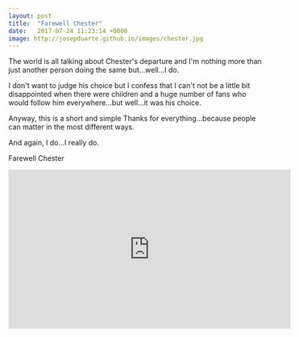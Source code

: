 ```yaml
---
layout: post
title:  "Farewell Chester"
date:   2017-07-24 11:23:14 +0000
image: http://josepduarte.github.io/images/chester.jpg
---
```


The world is all talking about Chester's departure and I'm nothing more than just another person doing the same but...well...I do.

I don't want to judge his choice but I confess that I can't not be a little bit disappointed when there were children and a huge number of fans who would follow him everywhere...but well...it was his choice. 

Anyway, this is a short and simple Thanks for everything...because people can matter in the most different ways.

And again, I do...I really do.

Farewell Chester

<iframe width="560" height="315" src="https://www.youtube.com/embed/3kaUvGSLMew?autoplay=1&start=25" frameborder="0"></iframe>

<br>
